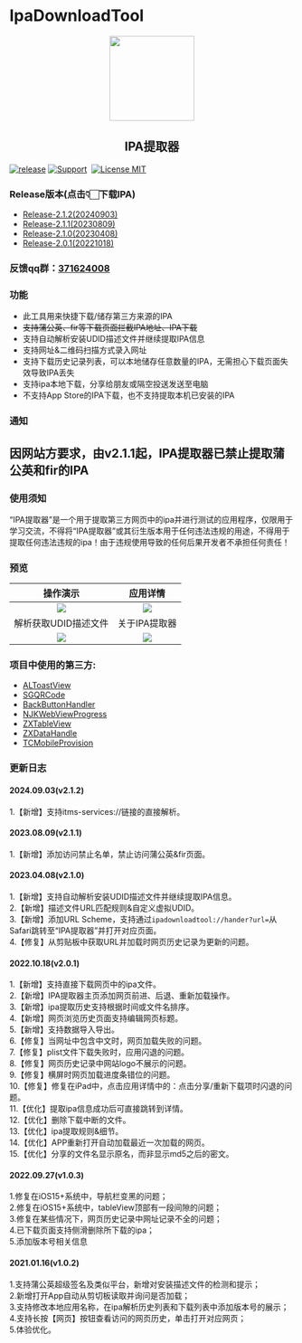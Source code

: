 # IpaDownloadTool
<div align="center">
  <img src="http://www.zxlee.cn/IpaDownloadToolLogo.png" width="150" height="150"/>
  <h2 align="center">IPA提取器</h2>
</div> 

[![release](https://img.shields.io/github/v/release/SmileZXLee/IpaDownloadTool?style=flat)](https://github.com/SmileZXLee/IpaDownloadTool/releases)
[![Support](https://img.shields.io/badge/support-iOS%209.0%2B%20-blue.svg?style=flat)](https://www.apple.com/nl/ios/)&nbsp;
[![License MIT](https://img.shields.io/badge/license-MIT-green.svg?style=flat)](https://github.com/SmileZXLee/IpaDownloadTool/blob/master/LICENSE)&nbsp;
### Release版本(点击👇🏻下载IPA)
* [Release-2.1.2(20240903)](http://www.zxlee.cn/ipaDownloadTool/release/ipaDownloadTool-2.1.2.ipa)
* [Release-2.1.1(20230809)](http://www.zxlee.cn/ipaDownloadTool/release/ipaDownloadTool-2.1.1.ipa)
* [Release-2.1.0(20230408)](http://www.zxlee.cn/ipaDownloadTool/release/ipaDownloadTool-2.1.0.ipa)
* [Release-2.0.1(20221018)](http://www.zxlee.cn/ipaDownloadTool/release/ipaDownloadTool-2.0.1.ipa)
### 反馈qq群：[371624008](http://qm.qq.com/cgi-bin/qm/qr?_wv=1027&k=avPmibADf2TNi4LxkIwjCE5vbfXpa-r1&authKey=dQ%2FVDAR87ONxI4b32Py%2BvmXbhnopjHN7%2FJPtdsqJdsCPFZB6zDQ17L06Uh0kITUZ&noverify=0&group_code=371624008)
### 功能
* 此工具用来快捷下载/储存第三方来源的IPA
* ~~支持蒲公英、fir等下载页面拦截IPA地址、IPA下载~~
* 支持自动解析安装UDID描述文件并继续提取IPA信息
* 支持网址&二维码扫描方式录入网址
* 支持下载历史记录列表，可以本地储存任意数量的IPA，无需担心下载页面失效导致IPA丢失
* 支持ipa本地下载，分享给朋友或隔空投送发送至电脑
* 不支持App Store的IPA下载，也不支持提取本机已安装的IPA

### 通知
## 因网站方要求，由v2.1.1起，IPA提取器已禁止提取蒲公英和fir的IPA

### 使用须知
“IPA提取器”是一个用于提取第三方网页中的ipa并进行测试的应用程序，仅限用于学习交流，不得将“IPA提取器”或其衍生版本用于任何违法违规的用途，不得用于提取任何违法违规的ipa！由于违规使用导致的任何后果开发者不承担任何责任！
### 预览
|                        操作演示                        |                        应用详情                        |
| :----------------------------------------------------: | :----------------------------------------------------: |
| ![](http://www.zxlee.cn/ipaDownloadTool/img/demo3.gif) | ![](http://www.zxlee.cn/ipaDownloadTool/img/demo1.png) |
|                  解析获取UDID描述文件                  |                     关于IPA提取器                      |
| ![](http://www.zxlee.cn/ipaDownloadTool/img/demo4.gif) | ![](http://www.zxlee.cn/ipaDownloadTool/img/demo2.png) |

### 项目中使用的第三方:
* [ALToastView](https://github.com/alexleutgoeb/ALToastView)
* [SGQRCode](https://github.com/kingsic/SGQRCode)
* [BackButtonHandler](https://github.com/onegray/UIViewController-BackButtonHandler)
* [NJKWebViewProgress](https://github.com/ninjinkun/NJKWebViewProgress)
* [ZXTableView](https://github.com/SmileZXLee/ZXTableView)
* [ZXDataHandle](https://github.com/SmileZXLee/ZXDataHandle)
* [TCMobileProvision](https://github.com/tcurdt/TCMobileProvision)
### 更新日志
#### 2024.09.03(v2.1.2)
1.【新增】支持itms-services://链接的直接解析。 
#### 2023.08.09(v2.1.1)
1.【新增】添加访问禁止名单，禁止访问蒲公英&fir页面。  
#### 2023.04.08(v2.1.0)
1.【新增】支持自动解析安装UDID描述文件并继续提取IPA信息。  
2.【新增】描述文件URL匹配规则&自定义虚拟UDID。  
3.【新增】添加URL Scheme，支持通过`ipadownloadtool://hander?url=`从Safari跳转至“IPA提取器”并打开对应页面。  
4.【修复】从剪贴板中获取URL并加载时网页历史记录为更新的问题。  
#### 2022.10.18(v2.0.1)
1.【新增】支持直接下载网页中的ipa文件。  
2.【新增】IPA提取器主页添加网页前进、后退、重新加载操作。  
3.【新增】ipa提取历史支持根据时间或文件名排序。  
4.【新增】网页浏览历史页面支持编辑网页标题。  
5.【新增】支持数据导入导出。  
6.【修复】当网址中包含中文时，网页加载失败的问题。  
7.【修复】plist文件下载失败时，应用闪退的问题。  
8.【修复】网页历史记录中网站logo不展示的问题。  
9.【修复】横屏时网页加载进度条错位的问题。  
10.【修复】修复在iPad中，点击应用详情中的：点击分享/重新下载项时闪退的问题。  
11.【优化】提取ipa信息成功后可直接跳转到详情。  
12.【优化】删除下载中断的文件。  
13.【优化】ipa提取规则&细节。  
14.【优化】APP重新打开自动加载最近一次加载的网页。  
15.【优化】分享的文件名显示原名，而非显示md5之后的密文。
#### 2022.09.27(v1.0.3)
1.修复在iOS15+系统中，导航栏变黑的问题；  
2.修复在iOS15+系统中，tableView顶部有一段间隙的问题；  
3.修复在某些情况下，网页历史记录中网址记录不全的问题；  
4.已下载页面支持侧滑删除所下载的ipa；  
5.添加版本号相关信息
#### 2021.01.16(v1.0.2)
1.支持蒲公英超级签名及类似平台，新增对安装描述文件的检测和提示；  
2.新增打开App自动从剪切板读取并询问是否加载；  
3.支持修改本地应用名称，在ipa解析历史列表和下载列表中添加版本号的展示；  
4.支持长按【网页】按钮查看访问的网页历史，单击打开对应网页；  
5.体验优化。

